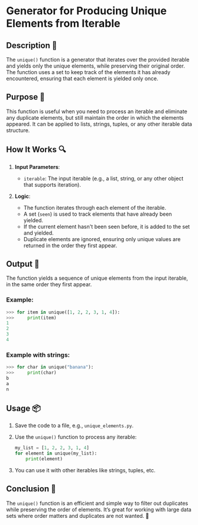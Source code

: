 # Generator for Producing Unique Elements from Iterable

## Description 📝

The `unique()` function is a generator that iterates over the provided iterable and yields only the unique elements, while preserving their original order.
The function uses a set to keep track of the elements it has already encountered, ensuring that each element is yielded only once.

## Purpose 🎯

This function is useful when you need to process an iterable and eliminate any duplicate elements, but still maintain the order in which the elements appeared.
It can be applied to lists, strings, tuples, or any other iterable data structure.

## How It Works 🔍

1. **Input Parameters**:

    - `iterable`: The input iterable (e.g., a list, string, or any other object that supports iteration).

2. **Logic**:
    - The function iterates through each element of the iterable.
    - A set (`seen`) is used to track elements that have already been yielded.
    - If the current element hasn't been seen before, it is added to the set and yielded.
    - Duplicate elements are ignored, ensuring only unique values are returned in the order they first appear.

## Output 📜

The function yields a sequence of unique elements from the input iterable, in the same order they first appear.

### Example:

```python
>>> for item in unique([1, 2, 2, 3, 1, 4]):
>>>     print(item)
1
2
3
4
```

### Example with strings:

```python
>>> for char in unique("banana"):
>>>     print(char)
b
a
n
```

## Usage 📦

1. Save the code to a file, e.g., `unique_elements.py`.
2. Use the `unique()` function to process any iterable:

    ```python
    my_list = [1, 2, 2, 3, 1, 4]
    for element in unique(my_list):
        print(element)
    ```

3. You can use it with other iterables like strings, tuples, etc.

## Conclusion 🚀

The `unique()` function is an efficient and simple way to filter out duplicates while preserving the order of elements.
It’s great for working with large data sets where order matters and duplicates are not wanted. 🌟
